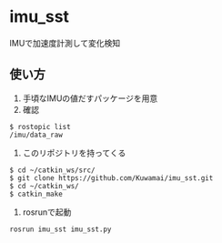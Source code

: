 # imu_sst
IMUで加速度計測して変化検知
## 使い方
1. 手頃なIMUの値だすパッケージを用意
1. 確認

  ```
  $ rostopic list 
  /imu/data_raw
  ```

1. このリポジトリを持ってくる

```
$ cd ~/catkin_ws/src/
$ git clone https://github.com/Kuwamai/imu_sst.git
$ cd ~/catkin_ws/
$ catkin_make
```

1. rosrunで起動

```
rosrun imu_sst imu_sst.py
```

